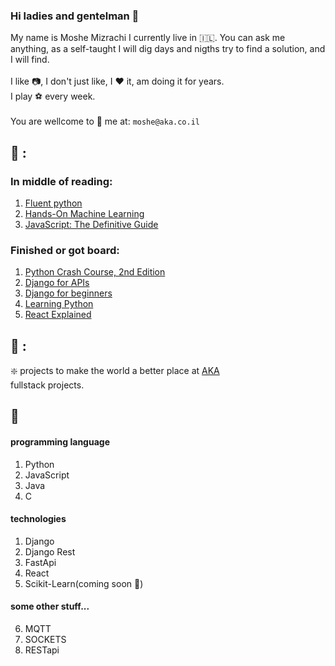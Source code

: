 ### Hi ladies and gentelman 👋
My name is Moshe Mizrachi I currently live in 🇮🇱. You can ask me anything, as a self-taught I will dig days and nigths try to find a solution, and I will find. <br/> <br/>
I like 📷, I don't just like, I ❤️ it, am doing it for years.<br/>
I play ⚽ every week. <br/> <br/>
You are wellcome to 📧 me at: `moshe@aka.co.il`



<!--
**ILmoshe/ILmoshe** is a ✨ _special_ ✨ repository because its `README.md` (this file) appears on your GitHub profile.

Here are some ideas to get you started:

- 🔭 I’m currently working on ...
- 🌱 I’m currently learning ...
- 👯 I’m looking to collaborate on ...
- 🤔 I’m looking for help with ...
- 💬 Ask me about ...
- 📫 How to reach me: ...
- 😄 Pronouns: ...
- ⚡ Fun fact: ...
-->



## :book: :

### In middle of reading:
1. [Fluent python ](https://www.oreilly.com/library/view/fluent-python-2nd/9781492056348/)
2. [Hands-On Machine Learning ](https://www.oreilly.com/library/view/hands-on-machine-learning/9781492032632/)
3. [JavaScript: The Definitive Guide](https://www.amazon.com/JavaScript-Definitive-Most-Used-Programming-Language/dp/1491952024)
### Finished or got board:
1. [Python Crash Course, 2nd Edition](https://www.amazon.com/Python-Crash-Course-2nd-Edition/dp/1593279280)
2. [Django for APIs](https://djangoforapis.com/)
3. [Django for beginners](https://djangoforbeginners.com/)
4. [Learning Python](https://www.amazon.com/Learning-Python-5th-Mark-Lutz/dp/1449355730)
5. [React Explained](https://ostraining.com/books/react/)


## :hammer: :
❇️ projects to make the world a better place at [AKA](https://www.aka.co.il/) <br/>
fullstack projects.


## 📁
#### programming language
1. Python
2. JavaScript
3. Java
4. C

#### technologies
1. Django
2. Django Rest
3. FastApi
4. React
5. Scikit-Learn(coming soon 🤰)

#### some other stuff...
6. MQTT
7. SOCKETS
8. RESTapi


